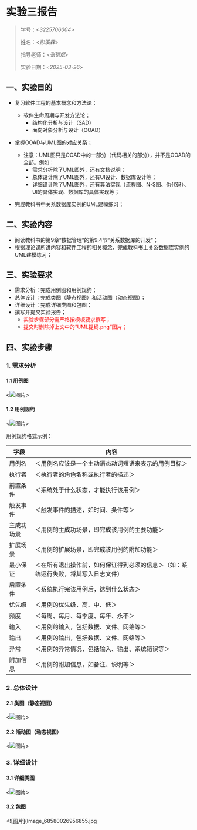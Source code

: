 # 实验三报告

> 学号：<*3225706004*>
> 
> 姓名：<*彭溪霖*>
> 
> 指导老师：<*张铠斌*>
> 
> 实验日期：<*2025-03-26*>

## 一、实验目的

- 复习软件工程的基本概念和方法论；
  - 软件生命周期与开发方法论；
    - 结构化分析与设计（SAD）
    - 面向对象分析与设计（OOAD）
- 掌握OOAD与UML图的对应关系；

  - 注意：UML图只是OOAD中的一部分（代码相关的部分），并不是OOAD的全部。例如：
    - 需求分析除了UML图外，还有文档说明；
    - 总体设计除了UML图外，还有UI设计、数据库设计等；
    - 详细设计除了UML图外，还有算法实现（流程图、N-S图、伪代码）、UI的具体实现、数据库的具体实现等；
- 完成教科书中关系数据库实例的UML建模练习；

## 二、实验内容

- 阅读教科书的第9章“数据管理”的第9.4节“关系数据库的开发”；
- 根据理论课所讲内容和软件工程的相关概念，完成教科书上关系数据库实例的UML建模练习；

## 三、实验要求

- 需求分析：完成用例图和用例规约；
- 总体设计：完成类图（静态视图）和活动图（动态视图）；
- 详细设计：完成详细类图和包图；
- 撰写并提交实验报告；
  - <font color=red>实验步骤部分需严格按模板要求撰写；</font>
  - <font color=red>提交时删除掉上文中的“UML提纲.png“图片；</font>

## 四、实验步骤

### 1. 需求分析

#### 1.1 用例图

<![图片](Image_68603353359190.jpg)>

#### 1.2 用例规约

<![图片](IMG_20250402_013606.jpg)>

用例规约格式示例：   

| 字段 | 内容 |
| ---- | ------ |
| 用例名 | ＜用例名应该是一个主动语态动词短语来表示的用例目标＞ | 
| 执行者 | ＜执行者的角色名称或执行者的描述＞ | 
| 前置条件 | ＜系统处于什么状态，才能执行该用例＞ | 
| 触发事件 | ＜触发事件的描述，如时间、条件等＞ | 
| 主成功场景 | ＜用例的主成功场景，即完成该用例的主要功能＞ | 
| 扩展场景 | ＜用例的扩展场景，即完成该用例的附加功能＞ | 
| 最小保证 | ＜在所有退出操作前，如何保证得到必须的信息＞（如：系统运行失败，将其写入日志文件）| 
| 后置条件 | ＜系统执行完该用例后，达到什么状态＞ | 
| 优先级 | ＜用例的优先级，高、中、低＞ | 
| 频度 | ＜每周、每月、每季度、每年、永不＞ | 
| 输入 | ＜用例的输入，包括数据、文件、网络等＞ | 
| 输出 | ＜用例的输出，包括数据、文件、网络等＞ | 
| 异常 | ＜用例的异常情况，包括输入、输出、系统错误等＞ | 
| 附加信息 | ＜用例的附加信息，如备注、说明等＞ | 

### 2. 总体设计

#### 2.1 类图（静态视图）

<![图片](Image_68598811743671.jpg)>


#### 2.2 活动图（动态视图）

<![图片](Image_68592422431069.jpg)>

### 3. 详细设计

#### 3.1 详细类图

<![图片](Image_68585240392791.jpg)>

#### 3.2 包图

<![图片](Image_68580026956855.jpg
